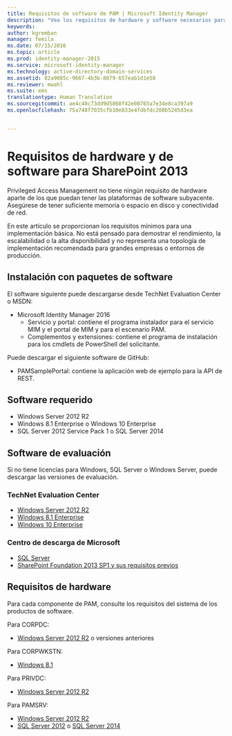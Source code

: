 ```yaml
---
title: Requisitos de software de PAM | Microsoft Identity Manager
description: "Vea los requisitos de hardware y software necesarios para una correcta implementación de Privileged Access Management."
keywords: 
author: kgremban
manager: femila
ms.date: 07/15/2016
ms.topic: article
ms.prod: identity-manager-2015
ms.service: microsoft-identity-manager
ms.technology: active-directory-domain-services
ms.assetid: 82a9085c-9667-4b3b-8079-657eab1d1e58
ms.reviewer: mwahl
ms.suite: ems
translationtype: Human Translation
ms.sourcegitcommit: ae4c40c73dd9d5860f42e00765a7e34e8ca397a9
ms.openlocfilehash: 75a748f7035cfb10e833e4fdbfdc208b5245d3ea


---
```


# Requisitos de hardware y de software para SharePoint 2013

Privileged Access Management no tiene ningún requisito de hardware aparte de los que puedan tener las plataformas de software subyacente. Asegúrese de tener suficiente memoria o espacio en disco y conectividad de red.

En este artículo se proporcionan los requisitos mínimos para una implementación básica. No está pensado para demostrar el rendimiento, la escalabilidad o la alta disponibilidad y no representa una topología de implementación recomendada para grandes empresas o entornos de producción.

## Instalación con paquetes de software

El software siguiente puede descargarse desde TechNet Evaluation Center o MSDN:  
- Microsoft Identity Manager 2016
  - Servicio y portal: contiene el programa instalador para el servicio MIM y el portal de MIM y para el escenario PAM.
  - Complementos y extensiones: contiene el programa de instalación para los cmdlets de PowerShell del solicitante.

Puede descargar el siguiente software de GitHub:  
- PAMSamplePortal: contiene la aplicación web de ejemplo para la API de REST.

## Software requerido

- Windows Server 2012 R2  
- Windows 8.1 Enterprise o Windows 10 Enterprise  
- SQL Server 2012 Service Pack 1 o SQL Server 2014  

## Software de evaluación

Si no tiene licencias para Windows, SQL Server o Windows Server, puede descargar las versiones de evaluación.

### TechNet Evaluation Center

- [Windows Server 2012 R2](https://www.microsoft.com/evalcenter/evaluate-windows-server-2012-r2)  
- [Windows 8.1 Enterprise](https://www.microsoft.com/evalcenter/evaluate-windows-8-1-enterprise)  
- [Windows 10 Enterprise](https://www.microsoft.com/evalcenter/evaluate-windows-10-enterprise)  

### Centro de descarga de Microsoft

- [SQL Server](https://www.microsoft.com/download/details.aspx?id=29066)  
- [SharePoint Foundation 2013 SP1 y sus requisitos previos](https://www.microsoft.com/download/details.aspx?id=42039)

## Requisitos de hardware

Para cada componente de PAM, consulte los requisitos del sistema de los productos de software.

Para CORPDC:  
- [Windows Server 2012 R2](https://technet.microsoft.com/library/dn303418.aspx) o versiones anteriores

Para CORPWKSTN:  
- [Windows 8.1](http://windows.microsoft.com/windows-8/system-requirements)

Para PRIVDC:  
- [Windows Server 2012 R2](https://technet.microsoft.com/library/dn303418.aspx)

Para PAMSRV:
- [Windows Server 2012 R2](https://technet.microsoft.com/library/dn303418.aspx)  
- [SQL Server 2012](https://msdn.microsoft.com/library/ms143506(sql.110).aspx) o [SQL Server 2014](https://msdn.microsoft.com/en-us/library/ms143506(v=sql.120).aspx)



<!--HONumber=Jul16_HO3-->


